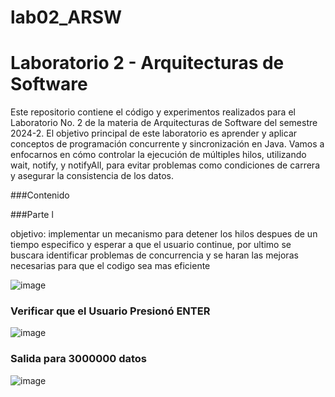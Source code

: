 # lab02_ARSW

# Laboratorio 2 - Arquitecturas de Software

Este repositorio contiene el código y experimentos realizados para el Laboratorio No. 2 de la materia de Arquitecturas de Software del semestre 2024-2. El objetivo principal de este laboratorio es aprender y aplicar conceptos de programación concurrente y sincronización en Java. Vamos a enfocarnos en cómo controlar la ejecución de múltiples hilos, utilizando wait, notify, y notifyAll, para evitar problemas como condiciones de carrera y asegurar la consistencia de los datos.

###Contenido

###Parte l  

objetivo: implementar un mecanismo para detener los hilos despues de un tiempo especifico y esperar a que el usuario continue, por ultimo se buscara identificar problemas de concurrencia y se haran las mejoras necesarias para que el codigo sea mas eficiente 

![image](https://github.com/user-attachments/assets/fcad293b-d394-442d-b20d-9adfcdb5f9c8)

### Verificar que el Usuario Presionó ENTER
![image](https://github.com/user-attachments/assets/8b4b765d-960c-4e06-9013-96e893bebf74)

### Salida para 3000000 datos
![image](https://github.com/user-attachments/assets/bbd853c6-f1af-4dde-a4ec-8c85f614f65f)

